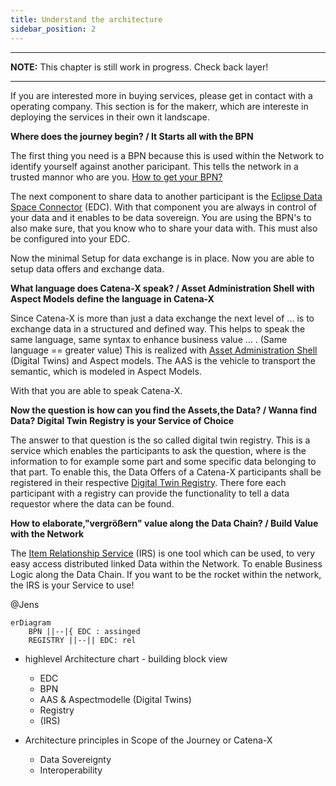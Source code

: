 ```yaml
---
title: Understand the architecture
sidebar_position: 2
---
```


---
**NOTE:**
This chapter is still work in progress. Check back layer!

---

If you are interested more in buying services, please get in contact with a operating company.
This section is for the makerr, which are intereste in deploying the services in their own it landscape.

**Where does the journey begin? / It Starts all with the BPN**

The first thing you need is a BPN because this is used within the Network to identify yourself against another paricipant. This tells the network in a trusted mannor who are you. [How to get your BPN?](https://eclipse-tractusx.github.io)

[//]: # (Felix: Für das Tutorial gilt das vermutlich nicht. Das Konzept der BPN ist wichtig, aber das lokale deployment sollte ohne funktionieren - wir "mocken" oder deaktivieren ja den DAPS/SSI, oder?)

[//]: # (Felix: Als Erklärung, was eine BPN ist und wofür wir die brauchen - Access Policies im EDC - reicht das noch nicht aus, oder?) 

The next component to share data to another participant is the [Eclipse Data Space Connector](https://eclipse-tractusx.github.io) (EDC). With that component you are always in control of your data and it enables to be data sovereign. You are using the BPN's to also make sure, that you know who to share your data with. This must also be configured into your EDC.

[//]: # (Felix: Wenn wir von "No preliminary knowledge" ausgehen, brauchen wir auch hier noch 1-2 Sätze, was der EDC macht - P2P Datenaustausch, Control & Data Plane)

Now the minimal Setup for data exchange is in place. Now you are able to setup data offers and exchange data.

[//]: # (Felix: Noch wurde im Rahmen des Tutorials ja nichts gemacht. Ich würde vielleicht sowas sagen wie "In principle, an EDC and an Identity - das ist es ja was die BPN wiedergibt - are enough to share data in the Catena-X data space. However, for an interoperable and scalable data space we also need technologies for data description/semantic as well as data discovery and access)

**What language does Catena-X speak? / Asset Administration Shell with Aspect Models define the language in Catena-X**

Since Catena-X is more than just a data exchange the next level of ... is to exchange data in a structured and defined way. This helps to speak the same language, same syntax to enhance business value ... .
(Same language == greater value)
This is realized with [Asset Administration Shell](https://eclipse-tractusx.github.io) (Digital Twins) and Aspect models. The AAS is the vehicle to transport the semantic, which is modeled in Aspect Models.

With that you are able to speak Catena-X.

[//]: # (Felix: Ist das nicht eher BAMM? AAS beschäftigt sich ja mit dem strukturierten Auffinden und Zugreifen von Daten. Die "Sprache" von Catena-X wären dann die semantischen Modelle?)

**Now the question is how can you find the Assets,the Data? / Wanna find Data? Digital Twin Registry is your Service of Choice**

The answer to that question is the so called digital twin registry. This is a service which enables the participants to ask the question, where is the information to for example some part and some specific data belonging to that part.
To enable this, the Data Offers of a Catena-X participants shall be registered in their respective [Digital Twin Registry](https://eclipse-tractusx.github.io). There fore each participant with a registry can provide the functionality to tell a data requestor where the data can be found.

**How to elaborate,"vergrößern" value along the Data Chain? / Build Value with the Network**

The [Item Relationship Service](https://eclipse-tractusx.github.io) (IRS) is one tool which can be used, to very easy access distributed linked Data within the Network. To enable Business Logic along the Data Chain. If you want to be the rocket within the network, the IRS is your Service to use!

[//]: # (Felix: Fehlen hier nicht noch der EDC Discovery Service und die beiden Registry Discovery Services für ein vollständiges Bild? Ich habe im Kopf, dass wir einmal alle Komponenten erklären, mit denen ein adopter interagieren muss - da fehlt dann noch das registrieren von EDCs, der Registry und eine Erklärung der Rolle des Backends)

[//]: # (Felix: @Johannes: Hast du dir schon überlegt, wie/wo wir den IRS plazieren wollen? Eher als "Advanced Concept" unter Chapter 4, oder als "Basic Concept" in Chapter 3? )


@Jens

```mermaid
erDiagram
    BPN ||--|{ EDC : assinged
    REGISTRY ||--|| EDC: rel

```

- highlevel Architecture chart - building block view
  - EDC
  - BPN
  - AAS & Aspectmodelle (Digital Twins)
  - Registry
  - (IRS)

- Architecture principles in Scope of the Journey or Catena-X
  - Data Sovereignty
  - Interoperability
